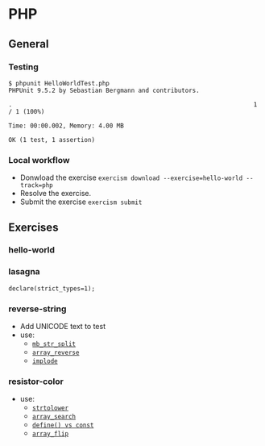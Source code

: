 # PHP

## General

### Testing

```
$ phpunit HelloWorldTest.php 
PHPUnit 9.5.2 by Sebastian Bergmann and contributors.

.                                                                   1 / 1 (100%)

Time: 00:00.002, Memory: 4.00 MB

OK (1 test, 1 assertion)
```

### Local workflow
- Donwload the exercise `exercism download --exercise=hello-world --track=php`
- Resolve the exercise.
- Submit the exercise `exercism submit`


## Exercises

### hello-world
### lasagna
`declare(strict_types=1);`

### reverse-string
 - Add UNICODE text to test
 - use:
   - [`mb_str_split`](https://www.php.net/manual/es/function.mb-str-split.php)
   - [`array_reverse`](https://www.php.net/manual/es/function.array-reverse)
   - [`implode`](https://www.php.net/manual/es/function.implode)

### resistor-color
 - use:
   - [`strtolower`](https://www.php.net/manual/es/function.strtolower.php)
   - [`array_search`](https://www.php.net/manual/es/function.array-search.php)
   - [`define() vs const`](https://www.php.net/manual/es/language.constants.syntax.php)
   - [`array_flip`](https://www.php.net/manual/es/function.array-flip.php)